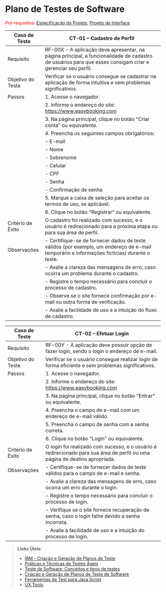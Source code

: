 # Plano de Testes de Software

<span style="color:red">Pré-requisitos: <a href="2-Especificação do Projeto.md"> Especificação do Projeto</a></span>, <a href="3-Projeto de Interface.md"> Projeto de Interface</a>

| Caso de Teste   | CT-01 – Cadastro de Perfil                                   |
|------------------|--------------------------------------------------------------|
| Requisito       | RF-00X - A aplicação deve apresentar, na página principal, a funcionalidade de cadastro de usuários para que esses consigam criar e gerenciar seu perfil. |
| Objetivo do Teste | Verificar se o usuário consegue se cadastrar na aplicação de forma intuitiva e sem problemas significativos. |
| Passos          | 1. Acesse o navegador.                                       |
|                  | 2. Informe o endereço do site: https://www.easybooking.com |
|                  | 3. Na página principal, clique no botão "Criar conta" ou equivalente. |
|                  | 4. Preencha os seguintes campos obrigatórios:               |
|                  |    - E-mail                                                   |
|                  |    - Nome                                                     |
|                  |    - Sobrenome                                                |
|                  |    - Celular                                                  |
|                  |    - CPF                                                      |
|                  |    - Senha                                                    |
|                  |    - Confirmação de senha                                     |
|                  | 5. Marque a caixa de seleção para aceitar os termos de uso, se aplicável. |
|                  | 6. Clique no botão "Registrar" ou equivalente.              |
| Critério de Êxito | O cadastro foi realizado com sucesso, e o usuário é redirecionado para a próxima etapa ou para sua área de perfil. |
| Observações      | - Certifique-se de fornecer dados de teste válidos (por exemplo, um endereço de e-mail temporário e informações fictícias) durante o teste. |
|                  | - Avalie a clareza das mensagens de erro, caso ocorra um problema durante o cadastro. |
|                  | - Registre o tempo necessário para concluir o processo de cadastro. |
|                  | - Observe se o site fornece confirmação por e-mail ou outra forma de verificação. |
|                  | - Avalie a facilidade de uso e a intuição do fluxo de cadastro. |

| Caso de Teste   | CT-02 – Efetuar Login                                    |
|------------------|---------------------------------------------------------|
| Requisito       | RF-00Y - A aplicação deve possuir opção de fazer login, sendo o login o endereço de e-mail. |
| Objetivo do Teste | Verificar se o usuário consegue realizar login de forma eficiente e sem problemas significativos. |
| Passos          | 1. Acesse o navegador.                                    |
|                  | 2. Informe o endereço do site: https://www.easybooking.com |
|                  | 3. Na página principal, clique no botão "Entrar" ou equivalente. |
|                  | 4. Preencha o campo de e-mail com um endereço de e-mail válido. |
|                  | 5. Preencha o campo de senha com a senha correta.          |
|                  | 6. Clique no botão "Login" ou equivalente.                |
| Critério de Êxito | O login foi realizado com sucesso, e o usuário é redirecionado para sua área de perfil ou uma página de destino apropriada. |
| Observações      | - Certifique-se de fornecer dados de teste válidos para o campo de e-mail e senha. |
|                  | - Avalie a clareza das mensagens de erro, caso ocorra um erro durante o login. |
|                  | - Registre o tempo necessário para concluir o processo de login. |
|                  | - Verifique se o site fornece recuperação de senha, caso o login falhe devido a senha incorreta. |
|                  | - Avalie a facilidade de uso e a intuição do processo de login. |

 
> **Links Úteis**:
> - [IBM - Criação e Geração de Planos de Teste](https://www.ibm.com/developerworks/br/local/rational/criacao_geracao_planos_testes_software/index.html)
> - [Práticas e Técnicas de Testes Ágeis](http://assiste.serpro.gov.br/serproagil/Apresenta/slides.pdf)
> -  [Teste de Software: Conceitos e tipos de testes](https://blog.onedaytesting.com.br/teste-de-software/)
> - [Criação e Geração de Planos de Teste de Software](https://www.ibm.com/developerworks/br/local/rational/criacao_geracao_planos_testes_software/index.html)
> - [Ferramentas de Test para Java Script](https://geekflare.com/javascript-unit-testing/)
> - [UX Tools](https://uxdesign.cc/ux-user-research-and-user-testing-tools-2d339d379dc7)
